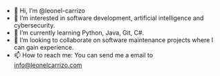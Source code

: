 - 👋 Hi, I’m @leonel-carrizo
- 👀 I’m interested in software development, artificial intelligence and cybersecurity.
- 🌱 I’m currently learning Python, Java, Git, C#.
- 💞️ I’m looking to collaborate on software maintenance projects where I can gain experience. 
- 📫 How to reach me: You can send me a email to info@leonelcarrizo.com

<!---
leonel-carrizo/leonel-carrizo is a ✨ special ✨ repository because its `README.md` (this file) appears on your GitHub profile.
You can click the Preview link to take a look at your changes.
--->
